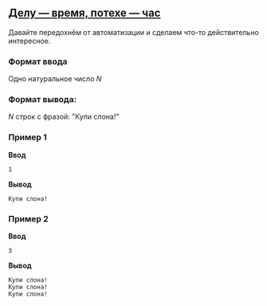 ## [Делу — время, потехе — час](../../../solutions/2.1/21_g.py)

Давайте передохнём от автоматизации и сделаем что-то действительно интересное.

### Формат ввода

Одно натуральное число $N$

### Формат вывода:

$N$ строк с фразой: "Купи слона!"

### Пример 1

**Ввод**
```plaintext
1
```

**Вывод**
```plaintext
Купи слона!
```

### Пример 2

**Ввод**
```plaintext
3
```

**Вывод**
```plaintext
Купи слона!
Купи слона!
Купи слона!
```